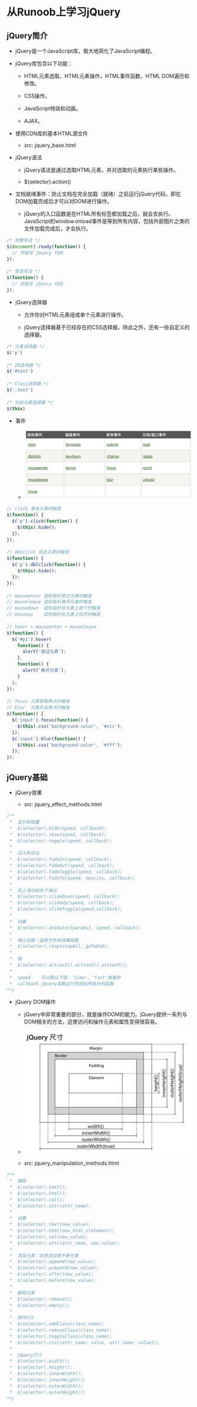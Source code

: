 # 从Runoob上学习jQuery

## jQuery简介

  + jQuery是一个JavaScript库，极大地简化了JavaScript编程。

  + jQuery库包含以下功能：

    - HTML元素选取，HTML元素操作，HTML事件函数，HTML DOM遍历和修改。

    - CSS操作。

    - JavaScript特效和动画。

    - AJAX。

  + 使用CDN库的基本HTML源文件

    - src: jquery_base.html

  + jQuery语法

    - jQuery语法是通过选取HTML元素，并对选取的元素执行某些操作。

    - $(selector).action()

  + 文档就绪事件：防止文档在完全加载（就绪）之前运行jQuery代码，即在DOM加载完成后才可以对DOM进行操作。

    - jQuery的入口函数是在HTML所有标签都加载之后，就会去执行。JavaScript的window.onload事件是等到所有内容，包括外部图片之类的文件加载完成后，才会执行。

```javascript
/* 完整写法 */
$(document).ready(function() {
  // 开始写 jQuery 代码
});

/* 简洁写法 */
$(function() {
  // 开始写 jQuery 代码
});
```

  + jQuery选择器

    - 允许你对HTML元素组或单个元素进行操作。

    - jQuery选择器基于已经存在的CSS选择器，除此之外，还有一些自定义的选择器。

```javascript
/* 元素选择器 */
$('p')

/* ID选择器 */
$('#test')

/* Class选择器 */
$('.test')

/* 当前元素选择器 */
$(this)
```

  + 事件

    - ![jQuery Events](./resources/jquery_events.png)

```javascript
// click 单击元素时触发
$(function() {
  $('p').click(function() {
    $(this).hide();
  });
});

// dblclick 双击元素时触发
$(function() {
  $('p').dblclick(function() {
    $(this).hide();
  });
});

// mouseenter 鼠标指针穿过元素时触发
// mouseleave 鼠标指针离开元素时触发
// mousedown  鼠标指针在元素上按下时触发
// mouseup    鼠标指针在元素上松开时触发

// hover = mouseenter + mouseleave
$(function() {
  $('#p1').hover(
    function() {
      alert('穿过元素');
    },
    function() {
      alert('离开元素');
    }
  );
});

// focus 元素获取焦点时触发
// blur  元素失去焦点时触发
$(function() {
  $('input').focus(function() {
    $(this).css('background-color', '#ccc');
  });
  $('input').blur(function() {
    $(this).css('background-color', '#fff');
  });
});
```

## jQuery基础

  + jQuery效果

    - src: jquery_effect_methods.html

```javascript
/**
 *  显示和隐藏
 *  $(selector).hide(speed, callback);
 *  $(selector).show(speed, callback);
 *  $(selector).toggle(speed, callback);
 *
 *  淡入和淡出
 *  $(selector).fadeIn(speed, callback);
 *  $(selector).fadeOut(speed, callback);
 *  $(selector).fadeToggle(speed, callback);
 *  $(selector).fadeTo(speed, opacity, callback);
 *
 *  向上滑动和向下滑动
 *  $(selector).slideDown(speed, callback);
 *  $(selector).slideUp(speed, callback);
 *  $(selector).slideToggle(speed,callback);
 *
 *  动画
 *  $(selector).animate({params}, speed, callback);
 *
 *  停止动画：适用于所有效果函数
 *  $(selector).stop(stopAll, goToEnd);
 *
 *  链
 *  $(selector).action1().action2().action3();
 *
 *  speed    可以取以下值：'slow'、'fast'或毫秒
 *  callback jQuery函数运行完成后所执行的函数
**/
```

  + jQuery DOM操作

    - jQuery中非常重要的部分，就是操作DOM的能力。jQuery提供一系列与DOM相关的方法，这使访问和操作元素和属性变得很容易。

    - ![jQuery Size](./resources/jquery_size.png)

    - src: jquery_manipulation_methods.html

```javascript
/**
 *  捕获
 *  $(selector).text();
 *  $(selector).html();
 *  $(selector).val();
 *  $(selector).attr(attr_name);
 *
 *  设置
 *  $(selector).text(new_value);
 *  $(selector).html(new_html_statement);
 *  $(selector).val(new_value);
 *  $(selector).attr(attr_name, new_value);
 * 
 *  添加元素：支持添加若干新元素
 *  $(selector).append(new_value);
 *  $(selector).prepend(new_value);
 *  $(selector).after(new_value);
 *  $(selector).before(new_value);
 * 
 *  删除元素
 *  $(selector).remove();
 *  $(selector).empty();
 *
 *  操作CSS
 *  $(selector).addClass(class_name);
 *  $(selector).removeClass(class_name);
 *  $(selector).toggleClass(class_name);
 *  $(selector).css({attr_name: value, attr_name: value});
 *
 *  jQuery尺寸
 *  $(selector).width();
 *  $(selector).height();
 *  $(selector).innerWidth();
 *  $(selector).innerHeight();
 *  $(selector).outerWidth();
 *  $(selector).outerHeight();
**/
```

